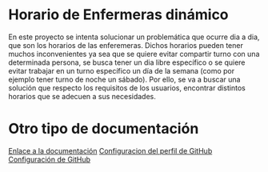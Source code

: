 # Horario de Enfermeras dinámico

En este proyecto se intenta solucionar un problemática que ocurre dia a dia, que son los horarios de las enferemeras. Dichos horarios pueden tener muchos inconvenientes ya sea que se quiere evitar compartir turno con una determinada persona, se busca tener un dia libre específico o se quiere evitar trabajar en un turno específico un día de la semana (como por ejemplo tener turno de noche un sábado). Por ello, se va a buscar una solución que respecto los requisitos de los usuarios, encontrar distintos horarios que se adecuen a sus necesidades.

# Otro tipo de documentación

[Enlace a la documentación](./docs/documentacion.md)
[Configuracion del perfil de GitHub](./docs/Perfil_Github.png)
[Configuración de GitHub](./docs/git_config.png)
